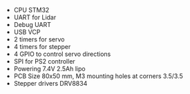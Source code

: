 * CPU STM32
* UART for Lidar
* Debug UART
* USB VCP
* 2 timers for servo
* 4 timers for stepper
* 4 GPIO to control servo directions
* SPI for PS2 controller
* Powering 7.4V 2.5Ah lipo
* PCB Size 80x50 mm, M3 mounting holes at corners 3.5/3.5
* Stepper drivers DRV8834

